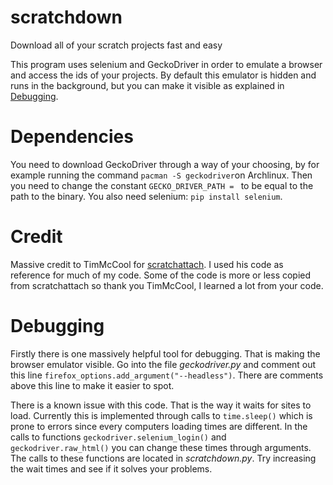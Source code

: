# scratchdown
Download all of your scratch projects fast and easy

This program uses selenium and GeckoDriver in order to emulate a browser and access the ids of your projects. By default this emulator is hidden and runs in the background, but you can make it visible as explained in [Debugging](#Debugging).
# Dependencies
You need to download GeckoDriver through a way of your choosing, by for example running the command ```pacman -S geckodriver```on Archlinux. Then you need to change the constant ```GECKO_DRIVER_PATH = ``` to be equal to the path to the binary. You also need selenium: ```pip install selenium```.

# Credit
Massive credit to TimMcCool for [scratchattach](https://github.com/TimMcCool/scratchattach). I used his code as reference for much of my code. Some of the code is more or less copied from scratchattach so thank you TimMcCool, I learned a lot from your code.

# Debugging
Firstly there is one massively helpful tool for debugging. That is making the browser emulator visible. Go into the file *geckodriver.py* and comment out this line ```firefox_options.add_argument("--headless")```. There are comments above this line to make it easier to spot.

There is a known issue with this code. That is the way it waits for sites to load. Currently this is implemented through calls to ```time.sleep()``` which is prone to errors since every computers loading times are different. In the calls to functions ```geckodriver.selenium_login()``` and ```geckodriver.raw_html()``` you can change these times through arguments. The calls to these functions are located in *scratchdown.py*. Try increasing the wait times and see if it solves your problems.
